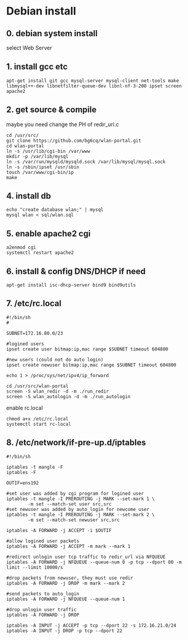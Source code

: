 # Debian install 

## 0. debian system install
select Web Server

## 1. install gcc etc
````
apt-get install git gcc mysql-server mysql-client net-tools make libmysql++-dev libnetfilter-queue-dev libnl-nf-3-200 ipset screen apache2
````

## 2. get source & compile

maybe you need change the PH of redir_url.c

````
cd /usr/src/
git clone https://github.com/bg6cq/wlan-portal.git
cd wlan-portal
ln -s /usr/lib/cgi-bin /var/www
mkdir -p /var/lib/mysql
ln -s /var/run/mysqld/mysqld.sock /var/lib/mysql/mysql.sock
ln -s /sbin/ipset /usr/sbin
touch /var/www/cgi-bin/ip
make
````

## 4. install db
````
echo "create database wlan;" | mysql
mysql wlan < sql/wlan.sql
````

## 5. enable apache2 cgi
````
a2enmod cgi
systemctl restart apache2
````

## 6. install & config DNS/DHCP if need
````
apt-get install isc-dhcp-server bind9 bind9utils
````

## 7. /etc/rc.local

````
#!/bin/sh
#

SUBNET=172.16.80.0/23

#logined users
ipset create user bitmap:ip,mac range $SUBNET timeout 604800

#new users (could not do auto login)
ipset create newuser bitmap:ip,mac range $SUBNET timeout 604800

echo 1 > /proc/sys/net/ipv4/ip_forward

cd /usr/src/wlan-portal
screen -S wlan_redir -d -m ./run_redir
screen -S wlan_autologin -d -m ./run_autologin
````

enable rc.local
````
chmod a+x /etc/rc.local
systemctl start rc-local
````

## 8. /etc/network/if-pre-up.d/iptables
````
#!/bin/sh

iptables -t mangle -F
iptables -F

OUTIF=ens192

#set user was added by cgi program for logined user
iptables -t mangle -I PREROUTING -j MARK --set-mark 1 \
        -m set --match-set user src,src 
#set newuser was added by auto_login for newcome user
iptables -t mangle -I PREROUTING -j MARK --set-mark 2 \
        -m set --match-set newuser src,src 

iptables -A FORWARD -j ACCEPT -i $OUTIF

#allow logined user packets
iptables -A FORWARD -j ACCEPT -m mark --mark 1

#redirect unlogin user tcp traffic to redir_url via NFQUEUE 
iptables -A FORWARD -j NFQUEUE --queue-num 0 -p tcp --dport 80 -m limit --limit 10000/s

#drop packets from newuser, they must use redir
iptables -A FORWARD -j DROP -m mark --mark 2

#send packets to auto_login
iptables -A FORWARD -j NFQUEUE --queue-num 1

#drop unlogin user traffic
iptables -A FORWARD -j DROP

iptables -A INPUT -j ACCEPT -p tcp --dport 22 -s 172.16.21.0/24
iptables -A INPUT -j DROP -p tcp --dport 22
````
 
